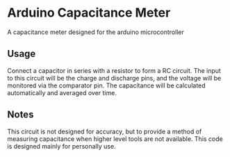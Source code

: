 # Arduino Capacitance Meter
A capacitance meter designed for the arduino microcontroller
## Usage
Connect a capacitor in series with a resistor to form a RC circuit. The input to this circuit will be the charge and discharge pins, and the voltage will be monitored via the comparator pin. The capacitance will be calculated automatically and averaged over time.
## Notes
This circuit is not designed for accuracy, but to provide a method of measuring capacitance when higher level tools are not available. This code is designed mainly for personally use.
